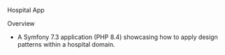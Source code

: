 Hospital App

Overview
- A Symfony 7.3 application (PHP 8.4) showcasing how to apply design patterns within a hospital domain.
